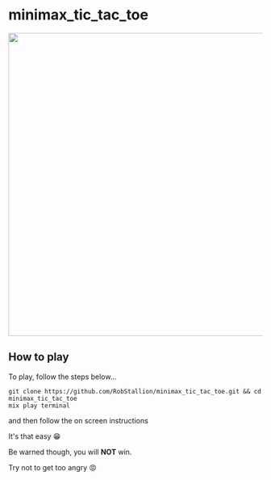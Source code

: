 # minimax_tic_tac_toe

<img src="https://user-images.githubusercontent.com/15571853/54949310-acf3d500-4f36-11e9-8280-8a56b0c07857.gif" width=600px />

## How to play

To play, follow the steps below...
```
git clone https://github.com/RobStallion/minimax_tic_tac_toe.git && cd minimax_tic_tac_toe
mix play terminal
```
and then follow the on screen instructions

It's that easy 😁

Be warned though, you will **NOT** win.

Try not to get too angry 😡
